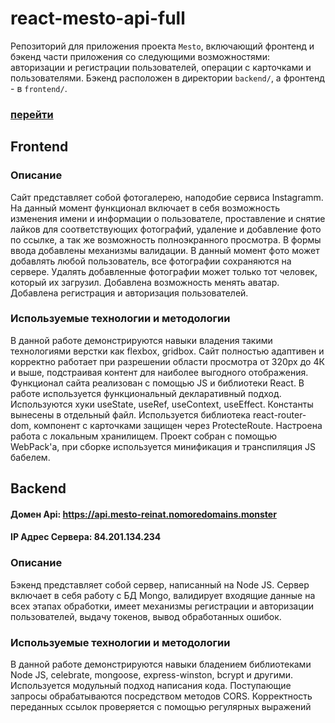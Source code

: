 # react-mesto-api-full
Репозиторий для приложения проекта `Mesto`, включающий фронтенд и бэкенд части приложения со следующими возможностями: авторизации и регистрации пользователей, операции с карточками и пользователями. Бэкенд расположен в директории `backend/`, а фронтенд - в `frontend/`. 

### [перейти](https://mesto-reinat.nomoredomains.club)

## Frontend  

### Описание
Сайт представляет собой фотогалерею, наподобие сервиса Instagramm. На данный момент функционал включает в себя возможность изменения имени и информации о пользователе, проставление и снятие лайков для соответствующих фотографий, удаление и добавление фото по ссылке, а так же возможность полноэкранного просмотра. В формы ввода добавлены механизмы валидации. В данный момент фото может добавлять любой пользователь, все фотографии сохраняются на сервере. Удалять добавленные фотографии может только тот человек, который их загрузил. Добавлена возможность менять аватар. Добавлена регистрация и авторизация пользователей.

### Используемые технологии и методологии
В данной работе демонстрируются навыки владения такими технологиями верстки как flexbox, gridbox. Сайт полностью адаптивен и корректно работает при разрешении области просмотра от 320px до 4К и выше, подстраивая контент для наиболее выгодного отображения. Функционал сайта реализован с помощью JS и библиотеки React. В работе используется функциональный декларативный подход. Используются хуки useState, useRef, useContext, useEffect. Константы вынесены в отдельный файл. Используется библиотека react-router-dom, компонент с карточками защищен через ProtecteRoute. Настроена работа с локальным хранилищем. Проект собран с помощью WebPack'а, при сборке используется минификация и транспиляция JS бабелем.


## Backend

#### Домен Api: https://api.mesto-reinat.nomoredomains.monster
#### IP Адрес Сервера: 84.201.134.234

### Описание
Бэкенд представляет собой сервер, написанный на Node JS. Сервер включает в себя работу с БД Mongo, валидирует входящие данные на всех этапах обработки, имеет механизмы регистрации и авторизации пользователей, выдачу токенов, вывод обработанных ошибок.

### Используемые технологии и методологии
В данной работе демонстрируются навыки бладением библиотеками Node JS, celebrate, mongoose, express-winston, bcrypt и другими. Используется модульный подход написания кода. Поступающие запросы обрабатываются посредством методов CORS. Корректность переданных ссылок проверяется с помощью регулярных выражений 
